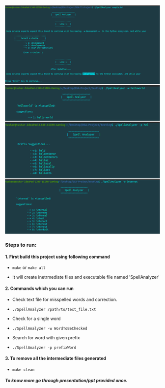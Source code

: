 ![image](./output-images/image5.png?raw=true "SpellAnalyzer")
![image](./output-images/image2.png?raw=true "SpellAnalyzer")
![image](./output-images/image3.png?raw=true "SpellAnalyzer")
![image](./output-images/image4.png?raw=true "SpellAnalyzer")
### Steps to run:

#### 1. First build this project using following command

   - ``` make ```  or   ``` make all ```

   - It will create inetrmediate files and executable file named 'SpellAnalyzer'

#### 2. Commands which you can run

   - Check text file for misspelled words and correction.
   - ``` ./SpellAnalyzer /path/to/text_file.txt ```

   - Check for a single word
   - ``` ./SpellAnalyzer -w WordToBeChecked ```

   - Search for word with given prefix
   - ``` ./SpellAnalyzer -p prefixWord ```

#### 3. To remove all the intermediate files generated

   - ``` make clean ```




##### To know more go through presentation/ppt provided once.
